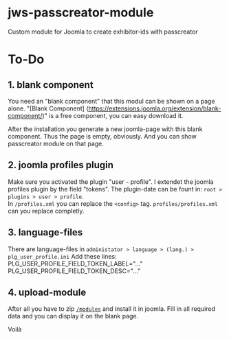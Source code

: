 # jws-passcreator-module
Custom module for Joomla to create exhibitor-ids with passcreator

# To-Do
## 1. blank component
You need an "blank component" that this modul can be shown on a page alone. "[Blank Component] (https://extensions.joomla.org/extension/blank-component/)" is a free component, you can easy download it.

After the installation you generate a new joomla-page with this blank component. Thus the page is empty, obviously. And you can show passcreator module on that page.

## 2. joomla profiles plugin

Make sure you activated the plugin "user - profile". 
I extendet the joomla profiles plugin by the field "tokens". The plugin-date can be fount in: `root > plugins > user > profile`.  
In `/profiles.xml` you can replace the `<config>` tag. `profiles/profiles.xml` can you replace completly.
  
## 3. language-files

There are language-files in `administator > language > (lang.) > plg_user_profile.ini`
Add these lines:  
PLG_USER_PROFILE_FIELD_TOKEN_LABEL="..."  
PLG_USER_PROFILE_FIELD_TOKEN_DESC="..."

## 4. upload-module
After all you have to zip [`/modules`](https://github.com/maadc/jws-passcreator-module/tree/master/module) and install it in joomla. 
Fill in all required data and you can display it on the blank page.  

Voilà
